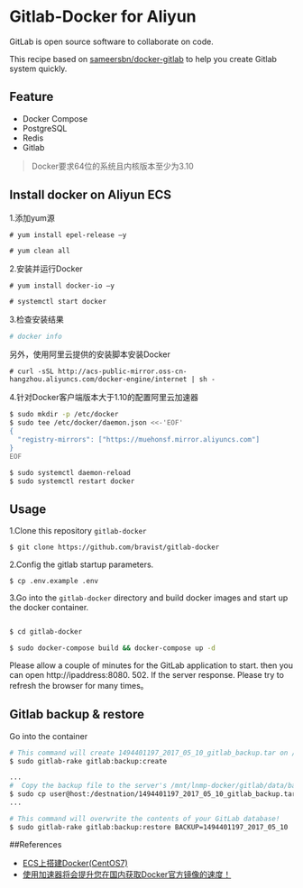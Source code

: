 Gitlab-Docker for Aliyun
==


GitLab is open source software to collaborate on code. 

This recipe based on [sameersbn/docker-gitlab](https://github.com/sameersbn/docker-gitlab) to help you create Gitlab system quickly.


## Feature

- Docker Compose
- PostgreSQL
- Redis
- Gitlab

> Docker要求64位的系统且内核版本至少为3.10

## Install docker on Aliyun ECS

1.添加yum源

```
# yum install epel-release –y

# yum clean all
```

2.安装并运行Docker

```
# yum install docker-io –y

# systemctl start docker
```
3.检查安装结果

```bash
# docker info
```


另外，使用阿里云提供的安装脚本安装Docker

```
# curl -sSL http://acs-public-mirror.oss-cn-hangzhou.aliyuncs.com/docker-engine/internet | sh -
```


4.针对Docker客户端版本大于1.10的配置阿里云加速器

```bash
$ sudo mkdir -p /etc/docker
$ sudo tee /etc/docker/daemon.json <<-'EOF'
{
  "registry-mirrors": ["https://muehonsf.mirror.aliyuncs.com"]
}
EOF

$ sudo systemctl daemon-reload
$ sudo systemctl restart docker

```


## Usage

1.Clone this repository `gitlab-docker`


```bash
$ git clone https://github.com/bravist/gitlab-docker
```

2.Config the gitlab startup parameters.

```
$ cp .env.example .env
```


3.Go into the `gitlab-docker` directory and build docker images and start up the docker container.

```bash

$ cd gitlab-docker

$ sudo docker-compose build && docker-compose up -d
```

Please allow a couple of minutes for the GitLab application to start. then you can open http://ipaddress:8080. 502. If the server response. Please try to refresh the browser for many times。

## Gitlab backup & restore

Go into the container 

```bash
# This command will create 1494401197_2017_05_10_gitlab_backup.tar on /var/opt/gitlab/backups/
$ sudo gitlab-rake gitlab:backup:create

...
#  Copy the backup file to the server's /mnt/lnmp-docker/gitlab/data/backups
$ sudo cp user@host:/destnation/1494401197_2017_05_10_gitlab_backup.tar user@host:/mnt/lnmp-docker/gitlab/data/backups
...

# This command will overwrite the contents of your GitLab database!
$ sudo gitlab-rake gitlab:backup:restore BACKUP=1494401197_2017_05_10
```


##References

+ [ECS上搭建Docker(CentOS7)
](https://help.aliyun.com/document_detail/51853.html?spm=5176.8208715.110.1.ps6bxJ)
+ [使用加速器将会提升您在国内获取Docker官方镜像的速度！
](https://cr.console.aliyun.com/?spm=5176.2020520152.210.d103.H4Rlih#/accelerator)
